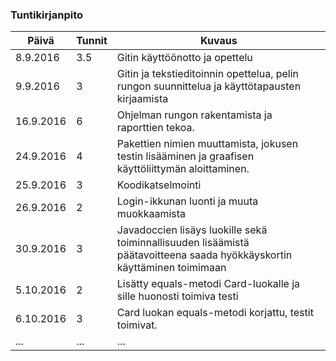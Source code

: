 ### Tuntikirjanpito
Päivä | Tunnit | Kuvaus
--------------- | ----- | ------
8.9.2016 | 3.5 | Gitin käyttöönotto ja opettelu
9.9.2016 | 3 | Gitin ja tekstieditoinnin opettelua, pelin rungon suunnittelua ja käyttötapausten kirjaamista
16.9.2016 | 6 | Ohjelman rungon rakentamista ja raporttien tekoa.
24.9.2016 | 4 | Pakettien nimien muuttamista, jokusen testin lisääminen ja graafisen käyttöliittymän aloittaminen.
25.9.2016 | 3 | Koodikatselmointi
26.9.2016 | 2 | Login-ikkunan luonti ja muuta muokkaamista
30.9.2016 | 3 | Javadoccien lisäys luokille sekä toiminnallisuuden lisäämistä päätavoitteena saada hyökkäyskortin käyttäminen toimimaan
5.10.2016 | 2 | Lisätty equals-metodi Card-luokalle ja sille huonosti toimiva testi
6.10.2016 | 3 | Card luokan equals-metodi korjattu, testit toimivat.
... | ... | ...
